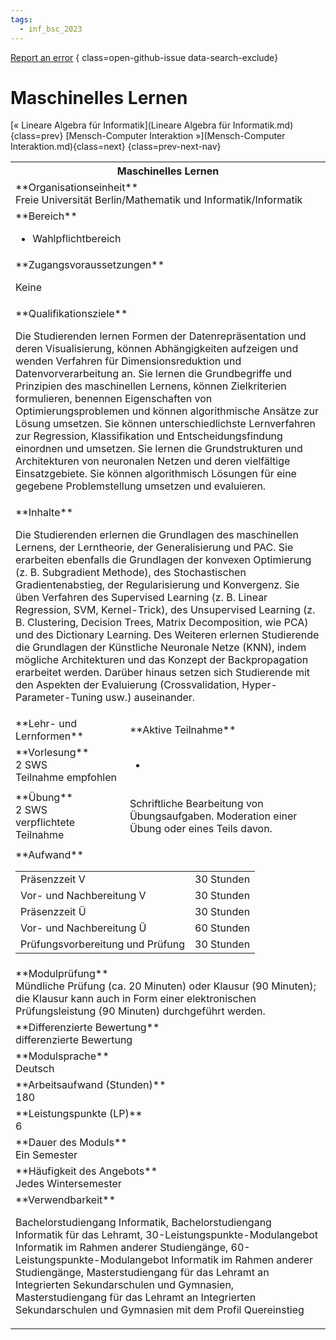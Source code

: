 ```yaml
---
tags:
  - inf_bsc_2023
---
```

[Report an error](https://github.com/SGSSGene/FUB-SUP/issues/new?title=Error%20in%20%22Maschinelles%20Lernen%22&body=There%20seems%20to%20be%20an%20error%20in%20module%20%22Maschinelles%20Lernen%22%2E%0A%0A%3CDescribe%20here%20a%20slightly%20more%20detailed%20description%20of%20what%20is%20wrong%3E&labels=bug)
{ class=open-github-issue data-search-exclude}

# Maschinelles Lernen

[« Lineare Algebra für Informatik](Lineare Algebra für Informatik.md){class=prev}
[Mensch-Computer Interaktion »](Mensch-Computer Interaktion.md){class=next}
{class=prev-next-nav}

<table markdown id="moduledesc">
<tr markdown class="moduledesc_head"><th colspan="2">Maschinelles Lernen </th></tr>
<tr markdown><td colspan="2">**Organisationseinheit**   <br>Freie Universität Berlin/Mathematik und Informatik/Informatik</td></tr>

<tr markdown><td colspan="2">**Bereich**<br>


- Wahlpflichtbereich

</td></tr>

<tr markdown><td colspan="2">**Zugangsvoraussetzungen** <br>

Keine


</td></tr>
<tr markdown><td colspan="2">**Qualifikationsziele**    <br>

Die Studierenden lernen Formen der Datenrepräsentation und deren
Visualisierung, können Abhängigkeiten aufzeigen und wenden Verfahren für
Dimensionsreduktion und Datenvorverarbeitung an. Sie lernen die
Grundbegriffe und Prinzipien des maschinellen Lernens, können Zielkriterien
formulieren, benennen Eigenschaften von Optimierungsproblemen und können
algorithmische Ansätze zur Lösung umsetzen. Sie können unterschiedlichste
Lernverfahren zur Regression, Klassifikation und Entscheidungsfindung
einordnen und umsetzen. Sie lernen die Grundstrukturen und Architekturen von
neuronalen Netzen und deren vielfältige Einsatzgebiete. Sie können
algorithmisch Lösungen für eine gegebene Problemstellung umsetzen und
evaluieren.


</td></tr>
<tr markdown><td colspan="2">**Inhalte**                <br>

Die Studierenden erlernen die Grundlagen des maschinellen Lernens, der
Lerntheorie, der Generalisierung und PAC. Sie erarbeiten ebenfalls die
Grundlagen der konvexen Optimierung (z. B. Subgradient Methode), des
Stochastischen Gradientenabstieg, der Regularisierung und Konvergenz. Sie
üben Verfahren des Supervised Learning (z. B. Linear Regression, SVM,
Kernel-Trick), des Unsupervised Learning (z. B. Clustering, Decision Trees,
Matrix Decomposition, wie PCA) und des Dictionary Learning. Des Weiteren
erlernen Studierende die Grundlagen der Künstliche Neuronale Netze (KNN),
indem mögliche Architekturen und das Konzept der Backpropagation erarbeitet
werden. Darüber hinaus setzen sich Studierende mit den Aspekten der
Evaluierung (Crossvalidation, Hyper-Parameter-Tuning usw.) auseinander.


</td></tr>

<tr markdown><td>**Lehr- und Lernformen**</td><td>**Aktive Teilnahme**</td></tr>
<tr markdown><td> **Vorlesung** <br>2 SWS <br> Teilnahme empfohlen</td><td>

-
</td></tr>
<tr markdown><td> **Übung** <br>2 SWS <br> verpflichtete Teilnahme</td><td>

Schriftliche Bearbeitung von Übungsaufgaben. Moderation einer Übung oder eines Teils davon.
</td></tr>
<tr markdown><td colspan="2">**Aufwand**                <br>
<table class="aufwand_table">
<tr><td>Präsenzzeit V</td><td>30 Stunden</td></tr>
<tr><td>Vor- und Nachbereitung V</td><td>30 Stunden</td></tr>
<tr><td>Präsenzzeit Ü</td><td>30 Stunden</td></tr>
<tr><td>Vor- und Nachbereitung Ü</td><td>60 Stunden</td></tr>
<tr><td>Prüfungsvorbereitung und Prüfung</td><td>30 Stunden</td></tr>
</table>

</td></tr>
<tr markdown><td colspan="2">**Modulprüfung**             <br>Mündliche Prüfung (ca. 20 Minuten) oder Klausur (90 Minuten); die Klausur
kann auch in Form einer elektronischen Prüfungsleistung (90 Minuten)
durchgeführt werden.


</td></tr>
<tr markdown><td colspan="2">**Differenzierte Bewertung** <br>differenzierte Bewertung

</td></tr>
<tr markdown><td colspan="2">**Modulsprache**             <br>Deutsch</td></tr>
<tr markdown><td colspan="2">**Arbeitsaufwand (Stunden)** <br>180</td></tr>
<tr markdown><td colspan="2">**Leistungspunkte (LP)**     <br>6</td></tr>
<tr markdown><td colspan="2">**Dauer des Moduls**         <br>Ein Semester</td></tr>
<tr markdown><td colspan="2">**Häufigkeit des Angebots**  <br>Jedes Wintersemester</td></tr>
<tr markdown><td colspan="2">**Verwendbarkeit**           <br>

Bachelorstudiengang Informatik, Bachelorstudiengang Informatik für das
Lehramt, 30-Leistungspunkte-Modulangebot Informatik im Rahmen anderer
Studiengänge, 60-Leistungspunkte-Modulangebot Informatik im Rahmen anderer
Studiengänge, Masterstudiengang für das Lehramt an Integrierten
Sekundarschulen und Gymnasien, Masterstudiengang für das Lehramt an
Integrierten Sekundarschulen und Gymnasien mit dem Profil Quereinstieg


</td></tr>


</table>
